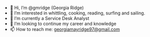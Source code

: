 - 👋 Hi, I’m @gmridge (Georgia Ridge)
- 👀 I’m interested in whittling, cooking, reading, surfing and sailing.
- 🌱 I’m currently a Service Desk Analyst
- 💞️ I’m looking to continue my career and knowledge
- 📫 How to reach me: georgiamayridge97@gmail.com

<!---
gmridge/gmridge is a ✨ special ✨ repository because its `README.md` (this file) appears on your GitHub profile.
You can click the Preview link to take a look at your changes.
--->
